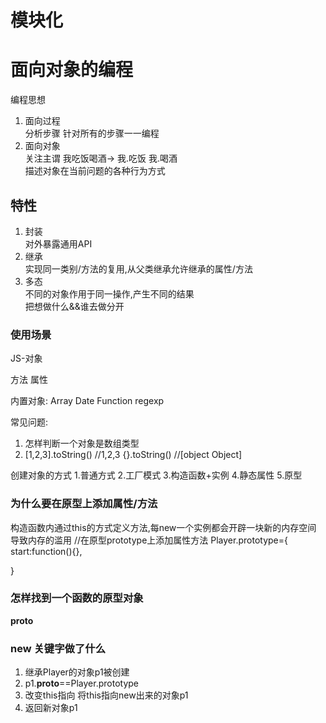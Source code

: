 # 模块化



# 面向对象的编程
编程思想
1. 面向过程  
   分析步骤  针对所有的步骤一一编程
2. 面向对象  
   关注主谓  我吃饭喝酒-> 我.吃饭  我.喝酒  
   描述对象在当前问题的各种行为方式


## 特性
1. 封装  
   对外暴露通用API  
2. 继承  
   实现同一类别/方法的复用,从父类继承允许继承的属性/方法   
3. 多态  
   不同的对象作用于同一操作,产生不同的结果  
   把想做什么&&谁去做分开

### 使用场景





JS-对象

方法  属性

内置对象: 
Array Date Function regexp 




常见问题:
1. 怎样判断一个对象是数组类型
2. [1,2,3].toString()    //1,2,3 
   {}.toString()    //[object Object]







创建对象的方式
1.普通方式
2.工厂模式
3.构造函数+实例
4.静态属性
5.原型

### 为什么要在原型上添加属性/方法
构造函数内通过this的方式定义方法,每new一个实例都会开辟一块新的内存空间  导致内存的滥用
//在原型prototype上添加属性方法
Player.prototype={
   start:function(){},
   
}

### 怎样找到一个函数的原型对象
__proto__




### new 关键字做了什么
1. 继承Player的对象p1被创建
2. p1.__proto__==Player.prototype
3. 改变this指向 将this指向new出来的对象p1
4. 返回新对象p1










